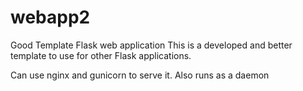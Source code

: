 # webapp2
Good Template Flask web application
This is a developed and better template to use for other Flask applications.

Can use nginx and gunicorn to serve it.
Also runs as a daemon
